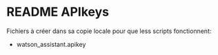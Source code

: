 # README APIkeys

Fichiers à créer dans sa copie locale pour que less scripts fonctionnent:
- watson_assistant.apikey